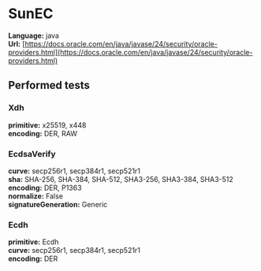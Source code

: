 # SunEC

**Language:** java\
**Url:**
[https://docs.oracle.com/en/java/javase/24/security/oracle-providers.html](https://docs.oracle.com/en/java/javase/24/security/oracle-providers.html)

## Performed tests

### Xdh

**primitive:** x25519, x448\
**encoding:** DER, RAW

### EcdsaVerify

**curve:** secp256r1, secp384r1, secp521r1\
**sha:** SHA-256, SHA-384, SHA-512, SHA3-256, SHA3-384, SHA3-512\
**encoding:** DER, P1363\
**normalize:** False\
**signatureGeneration:** Generic

### Ecdh

**primitive:** Ecdh\
**curve:** secp256r1, secp384r1, secp521r1\
**encoding:** DER
